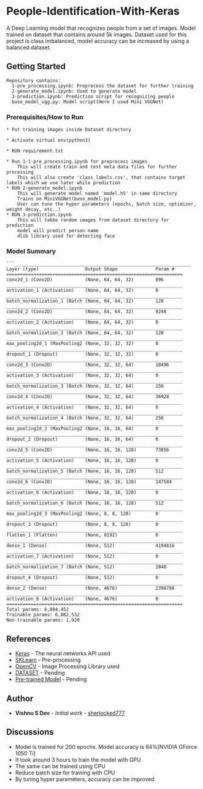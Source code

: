 # People-Identification-With-Keras

A Deep Learning model that recognizes people from a set of images. Model trained on dataset that contains around 5k images. Dataset used for this project is class imbalanced, model accuracy can be increased by using a balanced dataset.

## Getting Started
```
Repository contains:
  1-pre_processing.ipynb: Preprocess the dataset for further training
  2-generate_model.ipynb: Used to generate model
  3-prediction.ipynb: Prediction script for recognizing people
  base_model_vgg.py: Model script(Here I used Mini VGGNet)
```
### Prerequisites/How to Run
```
* Put training images inside Dataset directory

* Activate virtual env(python3)

* RUN requirement.txt

* Run 1-1-pre_processing.ipynb for preprocess images
	This will create train and test meta data files for further processing
	This will also create 'class_labels.csv', that contains target labels which we use later while prediction
* RUN 2-generate_model.ipynb
	This will generate model named 'model.h5' in same directory
	Trains on MiniVGGNet(base_model.py)
	User can tune the hyper parameters (epochs, batch size, optimizer, weight decay, etc..)
* RUN 3-prediction.ipynb
	This will takke random images from dataset directory for prediction
	model will predict person name
	dlib library used for detecting face
```
### Model Summary
```
```_________________________________________________________________
Layer (type)                 Output Shape              Param #
=================================================================
conv2d_1 (Conv2D)            (None, 64, 64, 32)        896
_________________________________________________________________
activation_1 (Activation)    (None, 64, 64, 32)        0
_________________________________________________________________
batch_normalization_1 (Batch (None, 64, 64, 32)        128
_________________________________________________________________
conv2d_2 (Conv2D)            (None, 64, 64, 32)        9248
_________________________________________________________________
activation_2 (Activation)    (None, 64, 64, 32)        0
_________________________________________________________________
batch_normalization_2 (Batch (None, 64, 64, 32)        128
_________________________________________________________________
max_pooling2d_1 (MaxPooling2 (None, 32, 32, 32)        0
_________________________________________________________________
dropout_1 (Dropout)          (None, 32, 32, 32)        0
_________________________________________________________________
conv2d_3 (Conv2D)            (None, 32, 32, 64)        18496
_________________________________________________________________
activation_3 (Activation)    (None, 32, 32, 64)        0
_________________________________________________________________
batch_normalization_3 (Batch (None, 32, 32, 64)        256
_________________________________________________________________
conv2d_4 (Conv2D)            (None, 32, 32, 64)        36928
_________________________________________________________________
activation_4 (Activation)    (None, 32, 32, 64)        0
_________________________________________________________________
batch_normalization_4 (Batch (None, 32, 32, 64)        256
_________________________________________________________________
max_pooling2d_2 (MaxPooling2 (None, 16, 16, 64)        0
_________________________________________________________________
dropout_2 (Dropout)          (None, 16, 16, 64)        0
_________________________________________________________________
conv2d_5 (Conv2D)            (None, 16, 16, 128)       73856
_________________________________________________________________
activation_5 (Activation)    (None, 16, 16, 128)       0
_________________________________________________________________
batch_normalization_5 (Batch (None, 16, 16, 128)       512
_________________________________________________________________
conv2d_6 (Conv2D)            (None, 16, 16, 128)       147584
_________________________________________________________________
activation_6 (Activation)    (None, 16, 16, 128)       0
_________________________________________________________________
batch_normalization_6 (Batch (None, 16, 16, 128)       512
_________________________________________________________________
max_pooling2d_3 (MaxPooling2 (None, 8, 8, 128)         0
_________________________________________________________________
dropout_3 (Dropout)          (None, 8, 8, 128)         0
_________________________________________________________________
flatten_1 (Flatten)          (None, 8192)              0
_________________________________________________________________
dense_1 (Dense)              (None, 512)               4194816
_________________________________________________________________
activation_7 (Activation)    (None, 512)               0
_________________________________________________________________
batch_normalization_7 (Batch (None, 512)               2048
_________________________________________________________________
dropout_4 (Dropout)          (None, 512)               0
_________________________________________________________________
dense_2 (Dense)              (None, 4676)              2398788
_________________________________________________________________
activation_8 (Activation)    (None, 4676)              0
=================================================================
Total params: 6,884,452
Trainable params: 6,882,532
Non-trainable params: 1,920
```
## References

* [Keras](https://keras.io/) - The neural networks API used
* [SKLearn](https://scikit-learn.org/stable/documentation.html) - Pre-processing
* [OpenCV](https://opencv.org/) - Image Processing Library used
* [DATASET](datasetlink) - Pending
* [Pre-trained Model](Link) - Pending

## Author

* **Vishnu S Dev** - *Initial work* - [sherlocked777](https://github.com/sherlocked777)

## Discussions

* Model is trained for 200 epochs. Model accuracy is 84%[NVIDIA GForce 1050 Ti]
* It took around 3 hours to train the model with GPU
* The same can be trained using CPU
* Reduce batch size for training with CPU
* By tuning hyper parameters, accuracy can be improved
